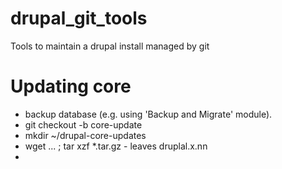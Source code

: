 # drupal_git_tools
Tools to maintain a drupal install managed by git

# Updating core

* backup database (e.g. using 'Backup and Migrate' module).
* git checkout -b core-update
* mkdir ~/drupal-core-updates
* wget ... ; tar xzf *.tar.gz - leaves druplal.x.nn
* 

